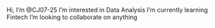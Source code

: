 Hi, I’m @CJ07-25
I’m interested in Data Analysis
I’m currently learning Fintech
I’m looking to collaborate on anything
<!---
CJ07-25/CJ07-25 is a special repository because its `README.md` (this file) appears on your GitHub profile.
You can click the Preview link to take a look at your changes.
--->
